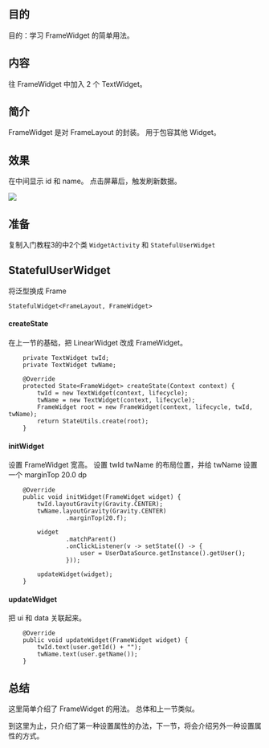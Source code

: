 

## 目的 ##
目的：学习 FrameWidget 的简单用法。

## 内容 ##
往 FrameWidget 中加入 2 个 TextWidget。

## 简介 ##
FrameWidget 是对 FrameLayout 的封装。 用于包容其他 Widget。

## 效果 ##
在中间显示 id 和 name。
点击屏幕后，触发刷新数据。

![](../images/1_AndroidWidget.jpg)


## 准备 ##

复制入门教程3的中2个类 `WidgetActivity` 和 `StatefulUserWidget`

## StatefulUserWidget ##

将泛型换成 Frame
```
StatefulWidget<FrameLayout, FrameWidget>
```

#### createState ####

在上一节的基础，把 LinearWidget 改成 FrameWidget。

```
    private TextWidget twId;
    private TextWidget twName;

    @Override
    protected State<FrameWidget> createState(Context context) {
        twId = new TextWidget(context, lifecycle);
        twName = new TextWidget(context, lifecycle);
        FrameWidget root = new FrameWidget(context, lifecycle, twId, twName);
        return StateUtils.create(root);
    }
```

#### initWidget ####

设置 FrameWidget 宽高。
设置 twId twName 的布局位置，并给 twName 设置一个 marginTop 20.0 dp

```
    @Override
    public void initWidget(FrameWidget widget) {
        twId.layoutGravity(Gravity.CENTER);
        twName.layoutGravity(Gravity.CENTER)
                .marginTop(20.f);

        widget
                .matchParent()
                .onClickListener(v -> setState(() -> {
                    user = UserDataSource.getInstance().getUser();
                }));

        updateWidget(widget);
    }
```

#### updateWidget ####

把 ui 和 data 关联起来。

```
    @Override
    public void updateWidget(FrameWidget widget) {
        twId.text(user.getId() + "");
        twName.text(user.getName());
    }
```

## 总结 ##

这里简单介绍了 FrameWidget 的用法。 总体和上一节类似。

到这里为止，只介绍了第一种设置属性的办法，下一节，将会介绍另外一种设置属性的方式。

